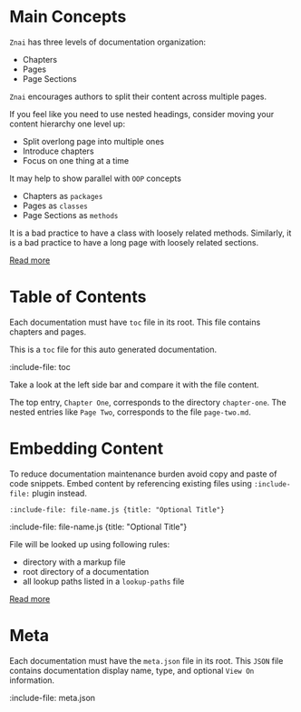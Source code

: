 # Main Concepts

`Znai` has three levels of documentation organization:
* Chapters
* Pages
* Page Sections

`Znai` encourages authors to split their content across multiple pages. 

If you feel like you need to use nested headings, consider moving your content hierarchy one level up:
* Split overlong page into multiple ones
* Introduce chapters
* Focus on one thing at a time

It may help to show parallel with `OOP` concepts 
* Chapters as `packages`
* Pages as `classes`
* Page Sections as `methods`

It is a bad practice to have a class with loosely related methods. 
Similarly, it is a bad practice to have a long page with loosely related sections.

[Read more](https://testingisdocumenting.org/znai/flow/structure)

# Table of Contents

Each documentation must have `toc` file in its root. 
This file contains chapters and pages.

This is a `toc` file for this auto generated documentation.

:include-file: toc

Take a look at the left side bar and compare it with the file content.

The top entry, `Chapter One`, corresponds to the directory `chapter-one`. 
The nested entries like `Page Two`, corresponds to the file `page-two.md`.

# Embedding Content

To reduce documentation maintenance burden avoid copy and paste of code snippets.
Embed content by referencing existing files using `:include-file:` plugin instead.  

    :include-file: file-name.js {title: "Optional Title"}
    
:include-file: file-name.js {title: "Optional Title"}

File will be looked up using following rules:
* directory with a markup file
* root directory of a documentation
* all lookup paths listed in a `lookup-paths` file

[Read more](https://testingisdocumenting.org/znai/snippets/external-code-snippets)

# Meta

Each documentation must have the `meta.json` file in its root.
This `JSON` file contains documentation display name, type, and optional `View On` information.

:include-file: meta.json
